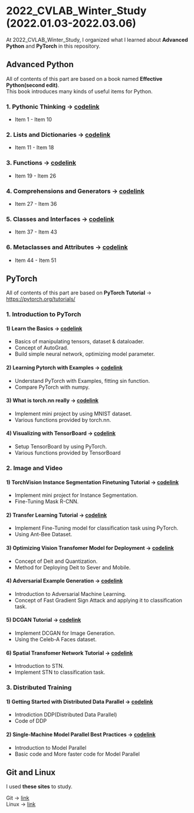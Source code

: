 # 2022_CVLAB_Winter_Study (2022.01.03-2022.03.06)
At 2022_CVLAB_Winter_Study, I organized what I learned about **Advanced Python** and **PyTorch** in this repository.

## Advanced Python 
All of contents of this part are based on a book named **Effective Python(second edit)**.
<br/> This book introduces many kinds of useful items for Python.

### 1. Pythonic Thinking -> [codelink](https://github.com/ChoiDae1/2022_CVLAB_Winter_Study/blob/main/Advanced_Python/1.%20Pythonic%20Thinking.ipynb)
- Item 1 - Item 10
### 2. Lists and Dictionaries -> [codelink](https://github.com/ChoiDae1/2022_CVLAB_Winter_Study/blob/main/Advanced_Python/2.%20Lists%20and%20Dictionaries.ipynb)
- Item 11 - Item 18
### 3. Functions -> [codelink](https://github.com/ChoiDae1/2022_CVLAB_Winter_Study/blob/main/Advanced_Python/3.%20Function.ipynb)
- Item 19 - Item 26
### 4. Comprehensions and Generators -> [codelink](https://github.com/ChoiDae1/2022_CVLAB_Winter_Study/blob/main/Advanced_Python/4.%20Comprehensions%20and%20Generators.ipynb)
- Item 27 - Item 36
### 5. Classes and Interfaces -> [codelink](https://github.com/ChoiDae1/2022_CVLAB_Winter_Study/blob/main/Advanced_Python/5.%20Classes%20and%20Interfacees.ipynb)
- Item 37 - Item 43
### 6. Metaclasses and Attributes -> [codelink](https://github.com/ChoiDae1/2022_CVLAB_Winter_Study/blob/main/Advanced_Python/6.%20Metaclasses%20and%20Attributes.ipynb)
- Item 44 - Item 51

## PyTorch
All of contents of this part are based on **PyTorch Tutorial** -> https://pytorch.org/tutorials/

### 1. Introduction to PyTorch

#### 1) Learn the Basics -> [codelink](https://github.com/ChoiDae1/2022_CVLAB_Winter_Study/blob/main/PyTorch/Learn%20the%20Basics.ipynb)
- Basics of manipulating tensors, dataset & dataloader.
- Concept of AutoGrad.
- Build simple neural network, optimizing model parameter.
#### 2) Learning Pytorch with Examples -> [codelink](https://github.com/ChoiDae1/2022_CVLAB_Winter_Study/blob/main/PyTorch/Learning%20Pytorch%20with%20Examples.ipynb)
- Understand PyTorch with Examples, fitting sin function.
- Compare PyTorch with numpy.
#### 3) What is torch.nn really -> [codelink](https://github.com/ChoiDae1/2022_CVLAB_Winter_Study/blob/main/PyTorch/What%20is%20torch.nn%20really.ipynb)
- Implement mini project by using MNIST dataset.
- Various functions provided by torch.nn.
#### 4) Visualizing with TensorBoard -> [codelink](https://github.com/ChoiDae1/2022_CVLAB_Winter_Study/blob/main/PyTorch/Visualizing%20with%20TensorBoard.ipynb)
- Setup TensorBoard by using PyTorch.
- Various functions provided by TensorBoard

### 2. Image and Video

#### 1) TorchVision Instance Segmentation Finetuning Tutorial -> [codelink](https://github.com/ChoiDae1/2022_CVLAB_Winter_Study/blob/main/PyTorch/Image%20and%20Video/torchvision_finetuning_instance_segmentation.ipynb)
- Implement mini project for Instance Segmentation.
- Fine-Tuning Mask R-CNN.
#### 2) Transfer Learning Tutorial -> [codelink](https://github.com/ChoiDae1/2022_CVLAB_Winter_Study/blob/main/PyTorch/Image%20and%20Video/Transfer_Learning_Tutorial.ipynb)
- Implement Fine-Tuning model for classification task using PyTorch.
- Using Ant-Bee Dataset.
#### 3) Optimizing Vision Transfomer Model for Deployment -> [codelink](https://github.com/ChoiDae1/2022_CVLAB_Winter_Study/blob/main/PyTorch/Image%20and%20Video/Optimizing_Vision_Transfomer_Model_for_Deployment.ipynb) 
- Concept of Deit and Quantization.
- Method for Deploying Deit to Sever and Mobile.
#### 4) Adversarial Example Generation -> [codelink](https://github.com/ChoiDae1/2022_CVLAB_Winter_Study/blob/main/PyTorch/Image%20and%20Video/Adversarial_Example_Generation.ipynb)
- Introduction to Adversarial Machine Learning.
- Concept of Fast Gradient Sign Attack and applying it to classification task.
#### 5) DCGAN Tutorial -> [codelink](https://github.com/ChoiDae1/2022_CVLAB_Winter_Study/blob/main/PyTorch/Image%20and%20Video/DCGAN_Tutorial.ipynb)
- Implement DCGAN for Image Generation.
- Using the Celeb-A Faces dataset.
#### 6) Spatial Transfomer Network Tutorial -> [codelink](https://github.com/ChoiDae1/2022_CVLAB_Winter_Study/blob/main/PyTorch/Image%20and%20Video/Spatial%20Transfomer%20Network%20Tutorial.ipynb)
- Introduction to STN.
- Implement STN to classification task.

### 3. Distributed Training

#### 1) Getting Started with Distributed Data Parallel -> [codelink](https://github.com/ChoiDae1/2022_CVLAB_Winter_Study/blob/main/PyTorch/Distributed%20Training/Getting%20Started%20with%20Distributed%20Data%20Parallel.ipynb)
- Introdiction DDP(Distributed Data Parallel)
- Code of DDP
#### 2) Single-Machine Model Parallel Best Practices -> [codelink](https://github.com/ChoiDae1/2022_CVLAB_Winter_Study/blob/main/PyTorch/Distributed%20Training/Single-Machine%20Model%20Parallel%20Best%20Practices.ipynb)
- Introduction to Model Parallel
- Basic code and More faster code for Model Parallel

## Git and Linux
I used **these sites** to study.

Git -> [link](https://www.w3schools.com/git/default.asp?remote=github)</br>
Linux -> [link](https://www.44bits.io/ko/post/linux-and-mac-command-line-survival-guide-for-beginner)

